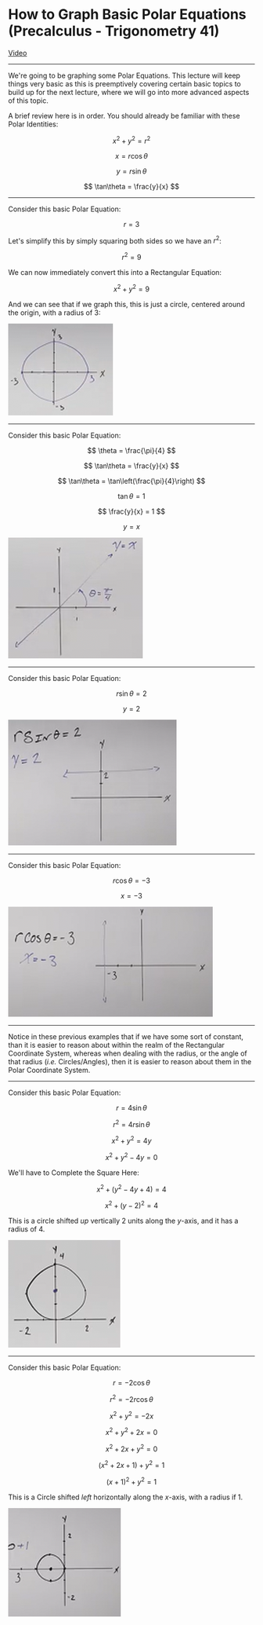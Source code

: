 # How to Graph Basic Polar Equations (Precalculus - Trigonometry 41)

[Video](https://www.youtube.com/watch?v=d-KXFtkLZVA)

---

We're going to be graphing some Polar Equations. This lecture will keep things
very basic as this is preemptively covering certain basic topics to build up for
the next lecture, where we will go into more advanced aspects of this topic.

A brief review here is in order. You should already be familiar with these Polar
Identities:

$$ x^2 + y^2 = r^2 $$

$$ x = r\cos\theta $$

$$ y = r\sin\theta $$

$$ \tan\theta = \frac{y}{x} $$

---

Consider this basic Polar Equation:

$$ r = 3 $$

Let's simplify this by simply squaring both sides so we have an $r^2$:

$$ r^2 = 9 $$

We can now immediately convert this into a Rectangular Equation:

$$ x^2 + y^2 = 9 $$

And we can see that if we graph this, this is just a circle, centered around the
origin, with a radius of $3$:

![image 112_1](./112_1.png)

---

Consider this basic Polar Equation:

$$ \theta = \frac{\pi}{4} $$

$$ \tan\theta = \frac{y}{x} $$

$$ \tan\theta = \tan\left(\frac{\pi}{4}\right) $$

$$ \tan\theta = 1 $$

$$ \frac{y}{x} = 1 $$

$$ y = x $$

![image 112_2](./112_2.png)

---

Consider this basic Polar Equation:

$$ r\sin\theta = 2 $$

$$ y = 2 $$

![image 112_3](./112_3.png)

---

Consider this basic Polar Equation:

$$ r\cos\theta = -3 $$

$$ x = -3 $$

![image 112_4](./112_4.png)

---

Notice in these previous examples that if we have some sort of constant, than it
is easier to reason about within the realm of the Rectangular Coordinate System,
whereas when dealing with the radius, or the angle of that radius (_i.e._
Circles/Angles), then it is easier to reason about them in the Polar Coordinate
System.

---

Consider this basic Polar Equation:

$$ r = 4\sin\theta $$

$$ r^2 = 4r\sin\theta $$

$$ x^2 + y^2 = 4y $$

$$ x^2 + y^2 - 4y = 0 $$

We'll have to Complete the Square Here:

$$ x^2 + (y^2 - 4y + 4) = 4 $$

$$ x^2 + (y - 2)^2 = 4 $$

This is a circle shifted _up_ vertically $2$ units along the $y$-axis, and it
has a radius of $4$.

![image 112_5](./112_5.png)

---

Consider this basic Polar Equation:

$$ r = -2\cos\theta $$

$$ r^2 = -2r\cos\theta $$

$$ x^2 + y^2 = -2x $$

$$ x^2 + y^2 + 2x = 0 $$

$$ x^2 + 2x + y^2 = 0 $$

$$ (x^2 + 2x + 1) + y^2 = 1 $$

$$ (x + 1)^2 + y^2 = 1 $$

This is a Circle shifted _left_ horizontally along the $x$-axis, with a radius
if $1$.

![image 112_6](./112_6.png)

